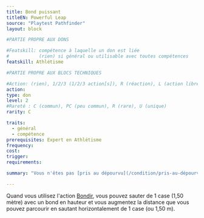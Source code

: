 ```yaml
---
title: Bond puissant
titleEN: Powerful Leap
source: "Playtest Pathfinder"
layout: block

#PARTIE PROPRE AUX DONS

#Featskill: compétence à laquelle un don est liée
#           (rien) si général ou utilisable avec toutes compétences
featskill: Athlétisme

#PARTIE PROPRE AUX BLOCS TECHNIQUES

#Action: (rien), 1/2/3 (1/2/3 action[s]), R (réaction), L (action libre)
action:
type: don
level: 2
#Rareté : C (commun), PC (peu commun), R (rare), U (unique)
rarity: C

traits:
  - général
  - compétence
prerequisites: Expert en Athlétisme
frequency:
cost:
trigger:
requirements:

summary: "Vous n'êtes pas [pris au dépourvu](/condition/pris-au-dépourvu.html) quand vous [Escaladez](/ch4-compétences/athlétisme.html#escalader)."

---
```


Quand vous utilisez l'action [Bondir](/ch9-jouer-à-pathfinder/actions-de-base.html#bondir), vous pouvez sauter de 1 case (1,50 mètre) avec un bond en hauteur et vous augmentez la distance que vous pouvez parcourir en sautant horizontalement de 1 case (ou 1,50 m). 
